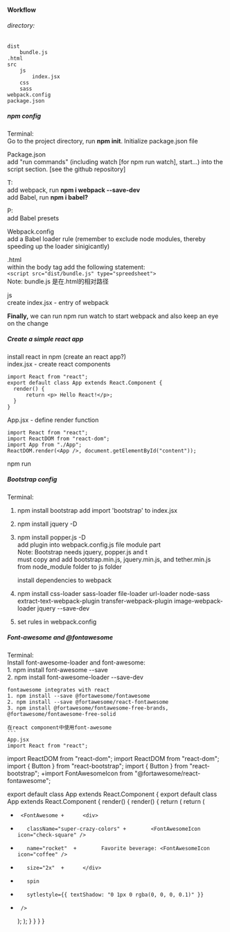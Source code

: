 #### Workflow

###### directory:

```
dist
    bundle.js
.html
src
    js
        index.jsx
    css
    sass
webpack.config
package.json
```

##### npm config

Terminal:  
    Go to the project directory, run **npm init**. Initialize package.json file

Package.json  
    add "run commands" \(including watch \[for npm run watch\], start...\) into the script section. \[see the github repository\]

T:  
    add webpack, run **npm i webpack --save-dev**  
    add Babel, run **npm i babel?**

P:  
    add Babel presets

Webpack.config  
    add a Babel loader rule \(remember to exclude node modules, thereby speeding up the loader sinigicantly\)

.html  
    within the body tag add the following statement:  
    `<script src="dist/bundle.js" type="spreedsheet">`  
    Note: bundle.js 是在.html的相对路径

js  
    create index.jsx - entry of webpack

**Finally,** we can run npm run watch to start webpack and also keep an eye on the change

##### Create a simple react app

install react in npm \(create an react app?\)  
index.jsx - create react components

```
import React from "react";
export default class App extends React.Component {
  render() {
      return <p> Hello React!</p>;
  }
}
```

App.jsx - define render function

```
import React from "react";
import ReactDOM from "react-dom";
import App from "./App";
ReactDOM.render(<App />, document.getElementById("content"));
```

npm run

##### Bootstrap config

Terminal:

1. npm install bootstrap
   add import 'bootstrap' to index.jsx
2. npm install jquery -D
3. npm install popper.js -D  
   add plugin into webpack.config.js file module part  
   Note: Bootstrap needs jquery, popper.js and t  
   must copy and add bootstrap.min.js, jquery.min.js, and tether.min.js from node\_module folder to js folder

   install dependencies to webpack

4. npm install css-loader sass-loader file-loader url-loader node-sass extract-text-webpack-plugin transfer-webpack-plugin image-webpack-loader jquery --save-dev
5. set rules in webpack.config

##### Font-awesome and @fontawesome

Terminal:  
    Install font-awesome-loader and font-awesome:  
    1. npm install font-awesome --save  
    2. npm install font-awesome-loader --save-dev

    fontawesome integrates with react
    1. npm install --save @fortawesome/fontawesome
    2. npm install --save @fortawesome/react-fontawesome
    3. npm install @fortawesome/fontawesome-free-brands, @fortawesome/fontawesome-free-solid
    
    在react component中使用font-awesome
    ```
    App.jsx
    import React from "react";
 import ReactDOM from "react-dom";	 import ReactDOM from "react-dom";
 import { Button } from "react-bootstrap";	 import { Button } from "react-bootstrap";
+import FontAwesomeIcon from "@fortawesome/react-fontawesome";
 	 
 export default class App extends React.Component {	 export default class App extends React.Component {
   render() {	   render() {
     return (	     return (
-      <FontAwesome	+      <div>
-        className="super-crazy-colors"	+        <FontAwesomeIcon icon="check-square" />
-        name="rocket"	+        Favorite beverage: <FontAwesomeIcon icon="coffee" />
-        size="2x"	+      </div>
-        spin	
-        sytlestyle={{ textShadow: "0 1px 0 rgba(0, 0, 0, 0.1)" }}	
-      />	
     );	     );
   }	   }
 }	 }
    ```
    







